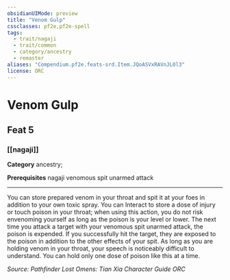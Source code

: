 ```yaml
---
obsidianUIMode: preview
title: "Venom Gulp"
cssclasses: pf2e,pf2e-spell
tags:
  - trait/nagaji
  - trait/common
  - category/ancestry
  - remaster
aliases: "Compendium.pf2e.feats-srd.Item.JQoASVxRAVnJL0l3"
license: ORC
---
```

# Venom Gulp
## Feat 5
### [[nagaji]]

**Category** ancestry; 



**Prerequisites** nagaji venomous spit unarmed attack
* * *
You can store prepared venom in your throat and spit it at your foes in addition to your own toxic spray. You can Interact to store a dose of injury or touch poison in your throat; when using this action, you do not risk envenoming yourself as long as the poison is your level or lower. The next time you attack a target with your venomous spit unarmed attack, the poison is expended. If you successfully hit the target, they are exposed to the poison in addition to the other effects of your spit. As long as you are holding venom in your throat, your speech is noticeably difficult to understand. You can hold only one dose of poison like this at a time.

*Source: Pathfinder Lost Omens: Tian Xia Character Guide*
*ORC*